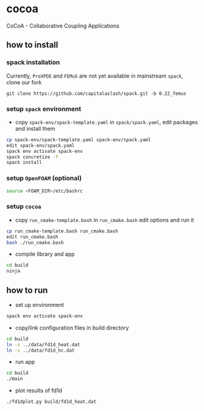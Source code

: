 # cocoa

CoCoA - Collaborative Coupling Applications

## how to install

### spack installation

Currently, `ProXPDE` and `FEMuS` are not yet available in mainstream `spack`, clone our fork

```
git clone https://github.com/capitalaslash/spack.git -b 0.22_femus
```

### setup `spack` environment

* copy `spack-env/spack-template.yaml` in `spack/spack.yaml`, edit packages and install them

```bash
cp spack-env/spack-template.yaml spack-env/spack.yaml
edit spack-env/spack.yaml
spack env activate spack-env
spack concretize -f
spack install
```

### setup `OpenFOAM` (optional)

```bash
source <FOAM_DIR>/etc/bashrc
```

### setup `cocoa`

* copy `run_cmake-template.bash` in `run_cmake.bash` edit options and run it

```bash
cp run_cmake-template.bash run_cmake.bash
edit run_cmake.bash
bash ./run_cmake.bash
```

* compile library and app

```bash
cd build
ninja
```

## how to run

* set up environment

```bash
spack env activate spack-env
```

* copy/link configuration files in build directory

```bash
cd build
ln -s ../data/fd1d_heat.dat
ln -s ../data/fd1d_hc.dat
```

* run app

```bash
cd build
./main
```

* plot results of fd1d

```bash
./fd1dplot.py build/fd1d_heat.dat
```
